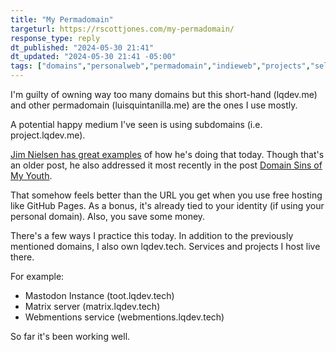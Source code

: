 ```yaml
---
title: "My Permadomain"
targeturl: https://rscottjones.com/my-permadomain/ 
response_type: reply
dt_published: "2024-05-30 21:41"
dt_updated: "2024-05-30 21:41 -05:00"
tags: ["domains","personalweb","permadomain","indieweb","projects","selfhosting","hosting","self-hosting"]
---
```


I'm guilty of owning way too many domains but this short-hand (lqdev.me) and other permadomain (luisquintanilla.me) are the ones I use mostly. 

A potential happy medium I've seen is using subdomains (i.e. project.lqdev.me). 

[Jim Nielsen has great examples](https://blog.jim-nielsen.com/2018/pathnames-to-subdomains/) of how he's doing that today. Though that's an older post, he also addressed it most recently in the post [Domain Sins of My Youth](https://blog.jim-nielsen.com/2023/domain-sins-of-my-youth/). 

That somehow feels better than the URL you get when you use free hosting like GitHub Pages. As a bonus, it's already tied to your identity (if using your personal domain). Also, you save some money. 

There's a few ways I practice this today. In addition to the previously mentioned domains, I also own lqdev.tech. Services and projects I host live there. 

For example:

- Mastodon Instance (toot.lqdev.tech)
- Matrix server (matrix.lqdev.tech)
- Webmentions service (webmentions.lqdev.tech)

So far it's been working well.